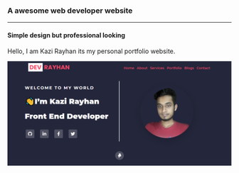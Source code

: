<h3>A awesome web developer website</h3>
<hr/>
<h4>Simple design but professional looking</h4>
<p>Hello, I am Kazi Rayhan its my personal portfolio website.</p>

 <img src="./public/Github-img.PNG" alt="Portfolio website" srcset="" />